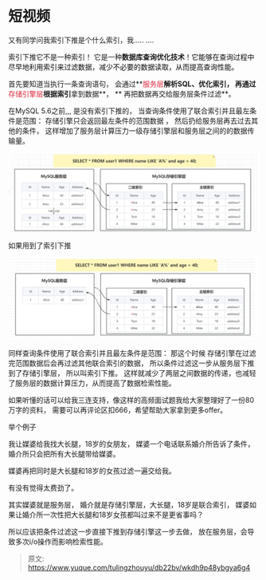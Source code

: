 # 短视频

 又有同学问我索引下推是个什么索引，我.....   ....



索引下推它不是一种索引！ 它是一种**数据库查询优化技术**！<font style="color:rgb(13, 13, 13);">它能够在查询过程中尽早地利用索引来过滤数据，减少不必要的数据读取，从而提高查询性能。</font>





首先要知道当执行一条查询语句，  会通过**<font style="color:#DF2A3F;">服务层</font>****解析SQL**、**优化索引**， 再通过**<font style="color:#DF2A3F;">存储引擎层</font>**根据索引**拿到数据**， ** 再把数据再交给服务层条件过滤**。



在MySQL 5.6之前,,,   是没有索引下推的，  当查询条件使用了联合索引并且最左条件是范围：    存储引擎只会返回最左条件的范围数据 ，  然后扔给服务层再去过去其他的条件，  这样增加了服务层计算压力一级存储引擎层和服务层之间的的数据传输量。

![1715262928254-517720df-7a0e-44ee-b712-b1615ed8a84f.png](./img/FR0P9sY6BbcLiptB/1715262928254-517720df-7a0e-44ee-b712-b1615ed8a84f-695891.png)

 



如果用到了索引下推

![1715266447727-40a1a1a1-ccd5-4eb2-8755-97f107509a9e.png](./img/FR0P9sY6BbcLiptB/1715266447727-40a1a1a1-ccd5-4eb2-8755-97f107509a9e-972379.png)   

同样查询条件使用了联合索引并且最左条件是范围： 那这个时候   存储引擎在过滤完范围数据后会再过滤其他联合索引的数据， 所以条件过滤这一步从服务层下推到了存储引擎层，  所以叫索引下推。  这样就减少了两层之间数据的传递，也减轻了服务层的数据计算压力，从而提高了数据检索性能。

 

如果听懂的话可以给我三连支持，像这样的高频面试题我给大家整理好了一份80万字的资料， 需要可以再评论区扣666，希望帮助大家拿到更多offer。









 









 



举个例子  

我让媒婆给我找大长腿，18岁的女朋友，      媒婆一个电话联系婚介所告诉了条件，     婚介所只会把所有大长腿带给媒婆。  

媒婆再把同时是大长腿和18岁的女孩过滤一遍交给我。  

 有没有觉得太费劲了。



 其实媒婆就是服务层， 婚介就是存储引擎层，大长腿，18岁是联合索引， 媒婆如果让婚介所一次性把大长腿和18岁女孩都叫过来不是更省事吗？

所以应该把条件过滤这一步直接下推到存储引擎这一步去做，  放在服务层，会导致多次i/o操作而影响检索性能。 













> 原文: <https://www.yuque.com/tulingzhouyu/db22bv/wkdh9p48ybgya6g4>